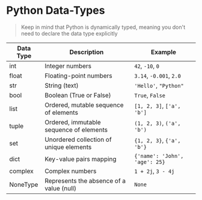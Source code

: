 # Python Data-Types

> Keep in mind that Python is dynamically typed, meaning you don't need to declare the data type explicitly

| Data Type         | Description                                   | Example                    |
|-------------------|-----------------------------------------------|----------------------------|
| int               | Integer numbers                               | `42`, `-10`, `0`           |
| float             | Floating-point numbers                        | `3.14`, `-0.001`, `2.0`    |
| str               | String (text)                                 | `'Hello'`, `"Python"`      |
| bool              | Boolean (True or False)                       | `True`, `False`            |
| list              | Ordered, mutable sequence of elements         | `[1, 2, 3]`, `['a', 'b']`  |
| tuple             | Ordered, immutable sequence of elements       | `(1, 2, 3)`, `('a', 'b')`  |
| set               | Unordered collection of unique elements       | `{1, 2, 3}`, `{'a', 'b'}`  |
| dict              | Key-value pairs mapping                       | `{'name': 'John', 'age': 25}` |
| complex           | Complex numbers                               | `1 + 2j`, `3 - 4j`         |
| NoneType          | Represents the absence of a value (null)      | `None`                     |



